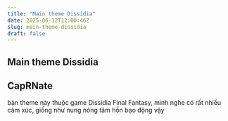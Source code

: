 ```yaml
---
title: "Main theme Dissidia"
date: 2025-06-12T12:00:46Z
slug: main-theme-dissidia
draft: false
---
```


## Main theme Dissidia

## CapRNate

bản theme này thuộc game Dissidia Final Fantasy, mình nghe có rất nhiều cảm xúc, giống như nung nóng tâm hồn bạo động vậy